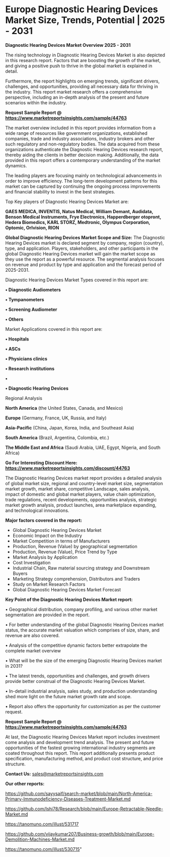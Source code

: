 # Europe Diagnostic Hearing Devices Market Size, Trends, Potential | 2025 - 2031

<Strong> Diagnostic Hearing Devices Market Overview 2025 - 2031</strong>

The rising technology in Diagnostic Hearing Devices Market is also depicted in this research report. Factors that are boosting the growth of the market, and giving a positive push to thrive in the global market is explained in detail.

Furthermore, the report highlights on emerging trends, significant drivers, challenges, and opportunities, providing all necessary data for thriving in the industry. This report market research offers a comprehensive perspective, including an in-depth analysis of the present and future scenarios within the industry.

<strong>Request Sample Report @ <a href=https://www.marketreportsinsights.com/sample/44763>https://www.marketreportsinsights.com/sample/44763</a></strong>

The market overview included in this report provides information from a wide range of resources like government organizations, established companies, trade and industry associations, industry brokers and other such regulatory and non-regulatory bodies. The data acquired from these organizations authenticate the Diagnostic Hearing Devices research report, thereby aiding the clients in better decision making. Additionally, the data provided in this report offers a contemporary understanding of the market dynamics.

The leading players are focusing mainly on technological advancements in order to improve efficiency. The long-term development patterns for this market can be captured by continuing the ongoing process improvements and financial stability to invest in the best strategies.

Top Key players of Diagnostic Hearing Devices Market are:

<strong>GAES MEDICA, INVENTIS, Natus Medical, William Demant, Audidata, Benson Medical Instruments, Frye Electronics, Happerdberger otopront, Hedera Biomedics, KARL STORZ, Medtronic, Olympus Corporation, Optomic, Orlvision, RION</strong>

<strong><b>Global Diagnostic Hearing Devices Market Scope and Size:</b></strong>
The Diagnostic Hearing Devices market is declared segment by company, region (country), type, and application. Players, stakeholders, and other participants in the global Diagnostic Hearing Devices market will gain the market scope as they use the report as a powerful resource. The segmental analysis focuses on revenue and product by type and application and the forecast period of 2025-2031.

Diagnostic Hearing Devices Market Types covered in this report are:

<strong>•  Diagnostic Audiometers

•  Tympanometers

•  Screening Audiometer

•  Others</strong>

Market Applications covered in this report are:

<strong>•  Hospitals

•  ASCs

•  Physicians clinics

•  Research institutions

•  

•  Diagnostic Hearing Devices</strong> 

Regional Analysis

<strong>North America</strong> (the United States, Canada, and Mexico)

<strong>Europe</strong> (Germany, France, UK, Russia, and Italy)

<strong>Asia-Pacific</strong> (China, Japan, Korea, India, and Southeast Asia)

<strong>South America</strong> (Brazil, Argentina, Colombia, etc.)

<strong>The Middle East and Africa</strong> (Saudi Arabia, UAE, Egypt, Nigeria, and South Africa)

<strong>Go For Interesting Discount Here: <a href=https://www.marketreportsinsights.com/discount/44763>https://www.marketreportsinsights.com/discount/44763</a></strong>

The Diagnostic Hearing Devices market report provides a detailed analysis of global market size, regional and country-level market size, segmentation market growth, market share, competitive Landscape, sales analysis, impact of domestic and global market players, value chain optimization, trade regulations, recent developments, opportunities analysis, strategic market growth analysis, product launches, area marketplace expanding, and technological innovations.

<strong><b>Major factors covered in the report:</b></strong>
<ul>
  <li>Global Diagnostic Hearing Devices Market </li>
  <li>Economic Impact on the Industry</li>
  <li>Market Competition in terms of Manufacturers</li>
  <li>Production, Revenue (Value) by geographical segmentation</li>
  <li>Production, Revenue (Value), Price Trend by Type</li>
  <li>Market Analysis by Application</li>
  <li>Cost Investigation</li>
  <li>Industrial Chain, Raw material sourcing strategy and Downstream Buyers</li>
  <li>Marketing Strategy comprehension, Distributors and Traders</li>
  <li>Study on Market Research Factors</li>
  <li>Global Diagnostic Hearing Devices Market Forecast</li>
</ul>

<strong><b>Key Point of the Diagnostic Hearing Devices Market report:</b></strong>

• Geographical distribution, company profiling, and various other market segmentation are provided in the report.

• For better understanding of the global Diagnostic Hearing Devices market status, the accurate market valuation which comprises of size, share, and revenue are also covered.

• Analysis of the competitive dynamic factors better extrapolate the complete market overview

• What will be the size of the emerging Diagnostic Hearing Devices market in 2031?

• The latest trends, opportunities and challenges, and growth drivers provide better construal of the Diagnostic Hearing Devices Market.

• In-detail industrial analysis, sales study, and production understanding shed more light on the future market growth rate and scope.

• Report also offers the opportunity for customization as per the customer request.

<strong>Request Sample Report @ <a href=https://www.marketreportsinsights.com/sample/44763>https://www.marketreportsinsights.com/sample/44763</a></strong>

At last, the Diagnostic Hearing Devices Market report includes investment come analysis and development trend analysis. The present and future opportunities of the fastest growing international industry segments are coated throughout this report. This report additionally presents product specification, manufacturing method, and product cost structure, and price structure.

<strong>Contact Us:</strong>
sales@marketreportsinsights.com

<strong>Our other reports:</strong>

<a href=https://github.com/sayysaif/search-market/blob/main/North-America-Primary-Immunodeficiency-Diseases-Treatment-Market.md>https://github.com/sayysaif/search-market/blob/main/North-America-Primary-Immunodeficiency-Diseases-Treatment-Market.md</a>

<a href=https://github.com/Ishi78/Research/blob/main/Europe-Retractable-Needle-Market.md>https://github.com/Ishi78/Research/blob/main/Europe-Retractable-Needle-Market.md</a>

<a href=https://tanomuno.com/illust/531717>https://tanomuno.com/illust/531717</a>

<a href=https://github.com/vijaykumar207/Business-growth/blob/main/Europe-Demolition-Machines-Market.md>https://github.com/vijaykumar207/Business-growth/blob/main/Europe-Demolition-Machines-Market.md</a>

<a href=https://tanomuno.com/illust/530715>https://tanomuno.com/illust/530715</a>"
